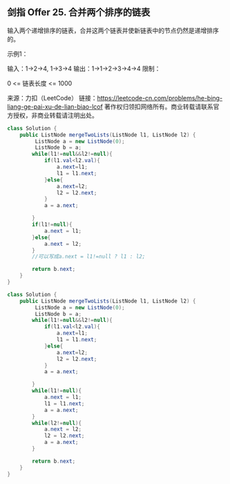 ## 剑指 Offer 25. 合并两个排序的链表

输入两个递增排序的链表，合并这两个链表并使新链表中的节点仍然是递增排序的。

示例1：

输入：1->2->4, 1->3->4
输出：1->1->2->3->4->4
限制：

0 <= 链表长度 <= 1000

来源：力扣（LeetCode）
链接：https://leetcode-cn.com/problems/he-bing-liang-ge-pai-xu-de-lian-biao-lcof
著作权归领扣网络所有。商业转载请联系官方授权，非商业转载请注明出处。

```java
class Solution {
    public ListNode mergeTwoLists(ListNode l1, ListNode l2) {
         ListNode a = new ListNode(0);
         ListNode b = a;
        while(l1!=null&&l2!=null){
            if(l1.val<l2.val){
                a.next=l1;
                l1 = l1.next;
            }else{
                a.next=l2;
                l2 = l2.next;
            }
            a = a.next;

        }
        if(l1!=null){
            a.next = l1;
        }else{
            a.next = l2;
        }
        //可以写成a.next = l1!=null ? l1 : l2;

        return b.next;
    }
}
```

```java
class Solution {
    public ListNode mergeTwoLists(ListNode l1, ListNode l2) {
         ListNode a = new ListNode(0);
         ListNode b = a;
        while(l1!=null&&l2!=null){
            if(l1.val<l2.val){
                a.next=l1;
                l1 = l1.next;
            }else{
                a.next=l2;
                l2 = l2.next;
            }
            a = a.next;

        }
        while(l1!=null){
            a.next = l1;
            l1 = l1.next;
            a = a.next;
        }
        while(l2!=null){
            a.next = l2;
            l2 = l2.next;
            a = a.next;
        }

        return b.next;
    }
}
```

